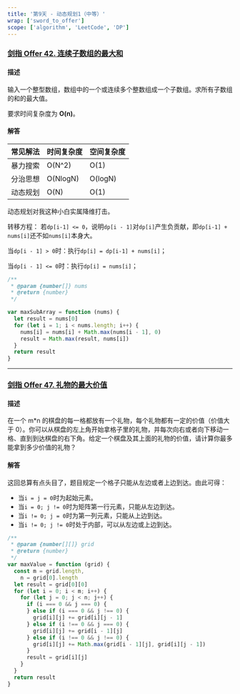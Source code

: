 ```yaml
---
title: '第9天 - 动态规划1（中等）'
wrap: ['sword_to_offer']
scope: ['algorithm', 'LeetCode', 'DP']
---
```


### [剑指 Offer 42. 连续子数组的最大和](https://leetcode-cn.com/problems/lian-xu-zi-shu-zu-de-zui-da-he-lcof/)

#### 描述

输入一个整型数组，数组中的一个或连续多个整数组成一个子数组。求所有子数组的和的最大值。

要求时间复杂度为 **O(n)**。

#### 解答

| 常见解法 | 时间复杂度 | 空间复杂度 |
| -------- | ---------- | ---------- |
| 暴力搜索 | O(N^2)     | O(1)       |
| 分治思想 | O(NlogN)   | O(logN)    |
| 动态规划 | O(N)       | O(1)       |

动态规划对我这种小白实属降维打击。

转移方程： 若`dp[i-1] <= 0`，说明`dp[i - 1]`对`dp[i]`产生负贡献，即`dp[i-1] + nums[i]`还不如`nums[i]`本身大。

当`dp[i - 1] > 0`时：执行`dp[i] = dp[i-1] + nums[i]`；

当`dp[i - 1] <= 0`时：执行`dp[i] = nums[i]`；

```javascript
/**
 * @param {number[]} nums
 * @return {number}
 */

var maxSubArray = function (nums) {
  let result = nums[0]
  for (let i = 1; i < nums.length; i++) {
    nums[i] = nums[i] + Math.max(nums[i - 1], 0)
    result = Math.max(result, nums[i])
  }
  return result
}
```

---

### [剑指 Offer 47. 礼物的最大价值](https://leetcode-cn.com/problems/li-wu-de-zui-da-jie-zhi-lcof/)

#### 描述

在一个 m\*n 的棋盘的每一格都放有一个礼物，每个礼物都有一定的价值（价值大于 0）。你可以从棋盘的左上角开始拿格子里的礼物，并每次向右或者向下移动一格、直到到达棋盘的右下角。给定一个棋盘及其上面的礼物的价值，请计算你最多能拿到多少价值的礼物？

#### 解答

这回总算有点头目了，题目规定一个格子只能从左边或者上边到达。由此可得：

- 当`i = j = 0`时为起始元素。
- 当`i = 0; j != 0`时为矩阵第一行元素，只能从左边到达。
- 当`i != 0; j = 0`时为第一列元素，只能从上边到达。
- 当`i != 0; j != 0`时处于内部，可以从左边或上边到达。

```javascript
/**
 * @param {number[][]} grid
 * @return {number}
 */
var maxValue = function (grid) {
  const m = grid.length,
    n = grid[0].length
  let result = grid[0][0]
  for (let i = 0; i < m; i++) {
    for (let j = 0; j < n; j++) {
      if (i === 0 && j === 0) {
      } else if (i === 0 && j !== 0) {
        grid[i][j] += grid[i][j - 1]
      } else if (i !== 0 && j === 0) {
        grid[i][j] += grid[i - 1][j]
      } else if (i !== 0 && j !== 0) {
        grid[i][j] += Math.max(grid[i - 1][j], grid[i][j - 1])
      }
      result = grid[i][j]
    }
  }
  return result
}
```
